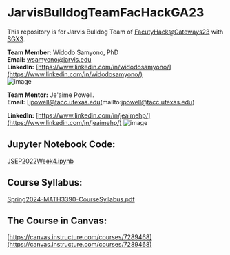 # JarvisBulldogTeamFacHackGA23
This repository is for Jarvis Bulldog Team of [FacutyHack@Gateways23](https://hackhpc.github.io/facultyhack-gateways23) with [SGX3](https://sciencegateways.org/). 

**Team Member:** Widodo Samyono, PhD                                             
**Email:** [wsamyono@jarvis.edu](mailto:wsamyono@jarvis.edu)                                                                                
**LinkedIn:** [https://www.linkedin.com/in/widodosamyono/](https://www.linkedin.com/in/widodosamyono/)                                                            
![image](https://github.com/wsamyono/BulldogTeamFacHackGA23/assets/37428133/c5ee9b87-2aeb-49cd-bd90-9df41c35353d)
                     
**Team Mentor:** Je'aime Powell.                                
**Email:** [jpowell@tacc.utexas.edu(mailto:jpowell@tacc.utexas.edu)    

**LinkedIn:** [https://www.linkedin.com/in/jeaimehp/](https://www.linkedin.com/in/jeaimehp/)
![image](https://github.com/wsamyono/BulldogTeamFacHackGA23/assets/37428133/b9a36a1e-3864-48bc-becf-d1488b1b0058)

## Jupyter Notebook Code:
[JSEP2022Week4.ipynb](https://raw.githubusercontent.com/wsamyono/BulldogTeamFacHackGA23/main/JSEP2022Week4.ipynb)

## Course Syllabus:
[Spring2024-MATH3390-CourseSyllabus.pdf](Spring2024-MATH3390-CourseSyllabus.pdf)


## The Course in Canvas:
[https://canvas.instructure.com/courses/7289468](https://canvas.instructure.com/courses/7289468)

